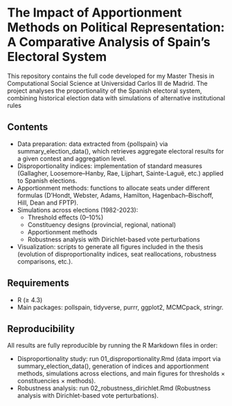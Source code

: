 # The Impact of Apportionment Methods on Political Representation: A Comparative Analysis of Spain’s Electoral System

This repository contains the full code developed for my Master Thesis in Computational Social Science at Universidad Carlos III de Madrid. The project analyses the proportionality of the Spanish electoral system, combining historical election data with simulations of alternative institutional rules

## Contents

- Data preparation: data extracted from {pollspain} via summary_election_data(), which retrieves aggregate electoral results for a given contest and aggregation level.
- Disproportionality indices: implementation of standard measures (Gallagher, Loosemore–Hanby, Rae, Lijphart, Sainte-Laguë, etc.) applied to Spanish elections.
- Apportionment methods: functions to allocate seats under different formulas (D’Hondt, Webster, Adams, Hamilton, Hagenbach–Bischoff, Hill, Dean and FPTP).
- Simulations across elections (1982-2023):
  - Threshold effects (0–10%)
  - Constituency designs (provincial, regional, national)
  - Apportionment methods
  - Robustness analysis with Dirichlet-based vote perturbations
- Visualization: scripts to generate all figures included in the thesis (evolution of disproportionality indices, seat reallocations, robustness comparisons, etc.).

## Requirements

- R (≥ 4.3)
- Main packages: pollspain, tidyverse, purrr, ggplot2, MCMCpack, stringr.

##  Reproducibility

All results are fully reproducible by running the R Markdown files in order:

- Disproportionality study: run 01_disproportionality.Rmd (data import via summary_election_data(), generation of indices and apportionment methods, simulations across elections, and main figures for thresholds ×  constituencies × methods).
- Robustness analysis: run 02_robustness_dirichlet.Rmd (Robustness analysis with Dirichlet-based vote perturbations).
